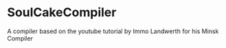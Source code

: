 # SoulCakeCompiler
A compiler based on the youtube tutorial by Immo Landwerth for his Minsk Compiler
